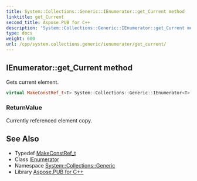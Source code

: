 ```yaml
---
title: System::Collections::Generic::IEnumerator::get_Current method
linktitle: get_Current
second_title: Aspose.PUB for C++
description: 'System::Collections::Generic::IEnumerator::get_Current method. Gets current element in C++.'
type: docs
weight: 600
url: /cpp/system.collections.generic/ienumerator/get_current/
---
```

## IEnumerator::get_Current method


Gets current element.

```cpp
virtual MakeConstRef_t<T> System::Collections::Generic::IEnumerator<T>::get_Current() const =0
```


### ReturnValue

Currently referenced element copy.

## See Also

* Typedef [MakeConstRef_t](../../../system/makeconstref_t/)
* Class [IEnumerator](../)
* Namespace [System::Collections::Generic](../../)
* Library [Aspose.PUB for C++](../../../)
